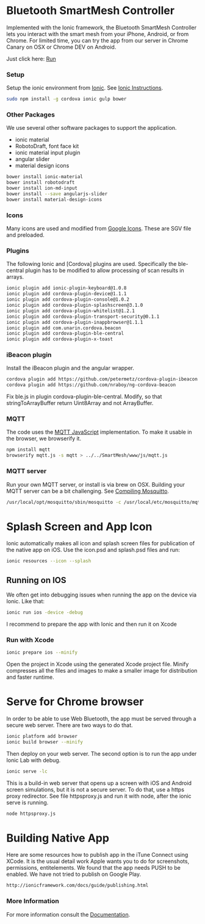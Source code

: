 # Bluetooth SmartMesh Controller
Implemented with the Ionic framework, the Bluetooth SmartMesh Controller lets you interact with the smart mesh from your iPhone, Android, or from Chrome.
For limited time, you can try the app from our server in Chrome Canary on OSX or Chrome DEV on Android.

Just click here: [Run](https://aircable.net:8101)

### Setup
Setup the ionic environment from [Ionic]. See [Ionic Instructions].

```sh
sudo npm install -g cordova ionic gulp bower
```
### Other Packages
We use several other software packages to support the application.
* ionic material
* RobotoDraft, font face kit
* ionic material input plugin
* angular slider
* material design icons
```sh
bower install ionic-material
bower install robotodraft
bower install ion-md-input
bower install --save angularjs-slider
bower install material-design-icons
```

### Icons
Many icons are used and modified from [Google Icons]. These are SGV file and preloaded.

### Plugins
The following Ionic and [Cordova] plugins are used. Specifically the ble-central plugin has to be modified to allow processing of scan results in arrays.
```sh
ionic plugin add ionic-plugin-keyboard@1.0.8
ionic plugin add cordova-plugin-device@1.1.1
ionic plugin add cordova-plugin-console@1.0.2
ionic plugin add cordova-plugin-splashscreen@3.1.0
ionic plugin add cordova-plugin-whitelist@1.2.1
ionic plugin add cordova-plugin-transport-security@0.1.1
ionic plugin add cordova-plugin-inappbrowser@1.1.1
ionic plugin add com.unarin.cordova.beacon
ionic plugin add cordova-plugin-ble-central
ionic plugin add cordova-plugin-x-toast
```

### iBeacon plugin 
Install the iBeacon plugin and the angular wrapper.
```sh
cordova plugin add https://github.com/petermetz/cordova-plugin-ibeacon
cordova plugin add https://github.com/nraboy/ng-cordova-beacon
```
Fix ble.js in plugin cordova-plugin-ble-central. Modify, so that  stringToArrayBuffer return Uint8Array and not ArrayBuffer.

### MQTT 
The code uses the [MQTT JavaScript] implementation. To make it usable in the browser, we browserify it.
```sh
npm install mqtt
browserify mqtt.js -s mqtt > ../../SmartMesh/www/js/mqtt.js 
```

### MQTT server
Run your own MQTT server, or install is via brew on OSX. Building your MQTT server can be a bit challenging. See [Compiling Mosquitto].

```sh
/usr/local/opt/mosquitto/sbin/mosquitto -c /usr/local/etc/mosquitto/mqtt.conf
```

# Splash Screen and App Icon
Ionic automatically makes all icon and splash screen files for publication of the native app on iOS. Use the icon.psd and splash.psd files and run:
```sh
ionic resources --icon --splash
```

## Running on IOS 
We often get into debugging issues when running the app on the device via Ionic. Like that:
```sh
ionic run ios -device -debug
```
I recommend to prepare the app with Ionic and then run it on Xcode
### Run with Xcode 
```sh
ionic prepare ios --minify
```
Open the project in Xcode using the generated Xcode project file. Minify compresses all the files and images to make a smaller image for distribution and faster runtime.

# Serve for Chrome browser
In order to be able to use Web Bluetooth, the app must be served through a secure web server. There are two ways to do that.
```sh
ionic platform add browser
ionic build browser --minify
```
Then deploy on your web server. 
The second option is to run the app under Ionic Lab with debug.
```sh
ionic serve -lc
```
This is a build-in web server that opens up a screen with iOS and Android screen simulations, but it is not a secure server. To do that, use a https proxy redirector. See file httpsproxy.js and run it with node, after the ionic serve is running.
```sh
node httpsproxy.js
```
# Building Native App
Here are some resources how to publish app in the iTune Connect using XCode. It is the usual detail work Apple wants you to do for screenshots, permissions, entitelements. We found that the app needs PUSH to be enabled. We have not tried to publish on Google Play.
```sh
http://ionicframework.com/docs/guide/publishing.html
```
### More Information
For more information consult the [Documentation].

[Ionic]: <https://www.ionicframework.com/>
[Ionic Instructions]: <https://www.airpair.com/javascript/posts/a-year-using-ionic-to-build-hybrid-applications>
[Google Icons]: <https://design.google.com/icons>
[MQTT JavaScript]: <https://github.com/mqttjs/MQTT.js.git>
[Compiling Mosquitto]: <http://goochgooch.co.uk/2014/08/01/building-mosquitto-1-4>
[Documentation]: <https://aircable.co/blog/aircable-news-1/post/bluetooth-smartmesh-15>